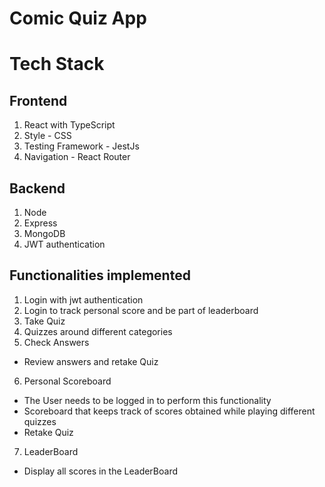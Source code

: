 # Comic Quiz App
# Tech Stack
## Frontend
1. React with TypeScript
2. Style - CSS
3. Testing Framework - JestJs
4. Navigation - React Router
## Backend
1. Node
2. Express
3. MongoDB
4. JWT authentication
## Functionalities implemented
1. Login with jwt authentication
2. Login to track personal score and be part of leaderboard
3. Take Quiz
4. Quizzes around different categories
5. Check Answers
  - Review answers and retake Quiz
6. Personal Scoreboard
  - The User needs to be logged in to perform this functionality
  - Scoreboard that keeps track of scores obtained while playing different quizzes
  - Retake Quiz
7. LeaderBoard
  - Display all scores in the LeaderBoard


